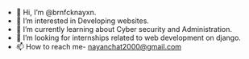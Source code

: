 - 👋 Hi, I’m @brnfcknayxn.
- 👀 I’m interested in Developing websites.
- 🌱 I’m currently learning about Cyber security and Administration.
- 💞️ I’m looking for internships related to web development on django.
- 📫 How to reach me- nayanchat2000@gmail.com
<!---
brnfcknayxn/brnfcknayxn is a ✨ special ✨ repository because its `README.md` (this file) appears on your GitHub profile.
You can click the Preview link to take a look at your changes.
--->
